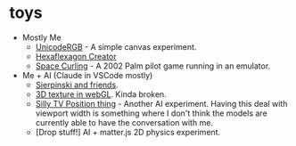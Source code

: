 toys
====

* Mostly Me
    * [UnicodeRGB](UnicodeRGB) - A simple canvas experiment.
    * [Hexaflexagon Creator](hexaflexagon)
    * [Space Curling](space_curling/space_curling.html) - A 2002 Palm pilot game running in an emulator.
* Me + AI (Claude in VSCode mostly)
    * [Sierpinski and friends](sierpinski/main.html).
    * [3D texture in webGL](webgl_3d_texture/main.html). Kinda broken. 
    * [Silly TV Position thing](tv_position/tv_position.html) - Another AI experiment. Having this deal with viewport width is something where I don't think the models are currently able to have the conversation with me.
    * [Drop stuff!] AI + matter.js 2D physics experiment.
